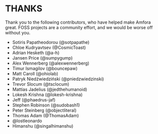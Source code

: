 # THANKS

Thank you to the following contributors, who have helped make Amfora great. FOSS projects are a community effort, and we would be worse off without you.

* Sotiris Papatheodorou (@sotpapathe)
* Chloe Kudryavtsev (@CosmicToast)
* Adrian Hesketh (@a-h)
* Jansen Price (@sumpygump)
* Alex Wennerberg (@alexwennerberg)
* Timur Ismagilov (@bouncepaw)
* Matt Caroll (@ohiolab)
* Patryk Niedźwiedziński (@pniedzwiedzinski)
* Trevor Slocum (@tsclocum)
* Mattias Jadelius (@jedthehumanoid)
* Lokesh Krishna (@lokesh-krishna)
* Jeff (@phaedrus-jaf)
* Stephen Robinson (@sudobash1)
* Peter Steinberg (@objectliteral)
* Thomas Adam (@ThomasAdam)
* @lostleonardo
* Himanshu (@singalhimanshu)
